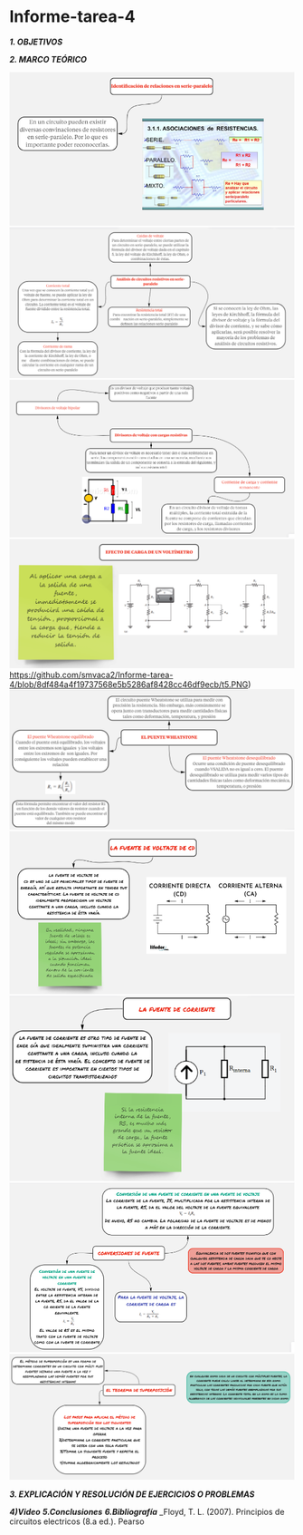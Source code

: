 # Informe-tarea-4

***1. OBJETIVOS***

***2. MARCO TEÓRICO*** 

![](https://github.com/smvaca2/Informe-tarea-4/blob/8df484a4f19737568e5b5286af8428cc46df9ecb/t1.PNG)
![](https://github.com/smvaca2/Informe-tarea-4/blob/8df484a4f19737568e5b5286af8428cc46df9ecb/t2.PNG)
![](https://github.com/smvaca2/Informe-tarea-4/blob/8df484a4f19737568e5b5286af8428cc46df9ecb/t3.PNG)
![](https://github.com/smvaca2/Informe-tarea-4/blob/8df484a4f19737568e5b5286af8428cc46df9ecb/t4.PNG)
![]()https://github.com/smvaca2/Informe-tarea-4/blob/8df484a4f19737568e5b5286af8428cc46df9ecb/t5.PNG)
![](https://github.com/smvaca2/Informe-tarea-4/blob/8df484a4f19737568e5b5286af8428cc46df9ecb/t6.PNG)
![](https://github.com/smvaca2/Informe-tarea-4/blob/8df484a4f19737568e5b5286af8428cc46df9ecb/t7.PNG)
![](https://github.com/smvaca2/Informe-tarea-4/blob/8df484a4f19737568e5b5286af8428cc46df9ecb/t8.PNG)
![](https://github.com/smvaca2/Informe-tarea-4/blob/8df484a4f19737568e5b5286af8428cc46df9ecb/t9.PNG)
![](https://github.com/smvaca2/Informe-tarea-4/blob/8df484a4f19737568e5b5286af8428cc46df9ecb/t10.PNG)

***3. EXPLICACIÓN Y RESOLUCIÓN DE EJERCICIOS O PROBLEMAS***


***4)Video***
***5.Conclusiones***
***6.Bibliografía***
_Floyd, T. L. (2007). Principios de circuitos electricos (8.a ed.). Pearso
